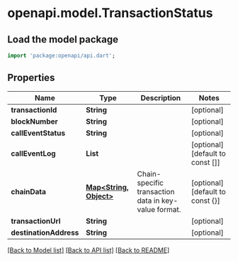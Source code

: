 # openapi.model.TransactionStatus

## Load the model package
```dart
import 'package:openapi/api.dart';
```

## Properties
Name | Type | Description | Notes
------------ | ------------- | ------------- | -------------
**transactionId** | **String** |  | [optional] 
**blockNumber** | **String** |  | [optional] 
**callEventStatus** | **String** |  | [optional] 
**callEventLog** | **List<String>** |  | [optional] [default to const []]
**chainData** | [**Map<String, Object>**](Object.md) | Chain-specific transaction data in key-value format. | [optional] [default to const {}]
**transactionUrl** | **String** |  | [optional] 
**destinationAddress** | **String** |  | [optional] 

[[Back to Model list]](../README.md#documentation-for-models) [[Back to API list]](../README.md#documentation-for-api-endpoints) [[Back to README]](../README.md)


